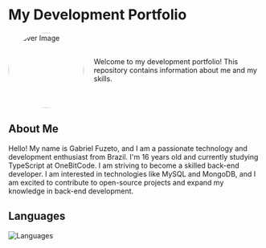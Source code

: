 # My Development Portfolio

<div style="display: flex; align-items: center;">
  <img src="https://lh3.googleusercontent.com/pw/ADCreHfAsfXdVzHbu2GAEKvbPdjp5L3h-fgAR3DrazercsKXh_GIjj9eF2iH7zBln-mHcdUJfEBNA7u61tp58jR63pyS45V3qe703t5PUSe53dBAcOxAKZ9Pyp4I9B4sGvSH1f5fb0l-T8i22ABD13Vr2ToDLTa3tgbREEQSC9JeSEp8ONddVrE51_EVPzfOU_7D4wRJ8hu8uRSpNZ1Glc2fp8A28hu_hZr4VohX5iAfWKWnf2Rss7Od-fqTsP4DjzeKEDXSHrJAEo6GW3jEJbeauAN9hF536hExfCT07kAT2LUlkTjEPCF_ZLkUWdadPOsY0URX2lCKT-CRYgAH-3s9NADjnMJbDshewhmJYPc6eQAiAe0jv35RvHJ20MPehWHtH787uMRz-mUB-SWtY1aCv4YSjf3j5d9wjODtj--SOjJ-nqR3DJSMgDZAdy2kUHvbmZIpTh2xWELdT3mVyLe4C7NyU9c0eKJX3wfrq6ismY4dQ162oHdISNZf8LarQyj__EU4cujFbNyD4-b75QcbCoo6rzN619qK8-B8psUD3Lgxwncj33U_6ITbI_RognLjRwDa3jXZcZiyM4FJ2jgI-QEuiegbKGHfjzfkJFTHK-d8n2PP4jXpyQsRwSlA57Ti_R9vsMkpdQHciRk7iOOXI09RluSGL9rqvykphZJfl8khMfastHGB9qf15tBEjAIZ2VWfZ_DmT6Pib8eKzEjfKSO9J4iCQBjfHCEjk7IM2mws6QBRq7l9rWJYje2ser-K1vjKap5zl61LUoD9YJA6mmESRVZ7NAW3npupw0TtSaFTkcWYYI18YFb_C2NHOKsXw5s0-S3i6YtS2VJZqCoXsfrMSBCEYwt1x01x6U0FynsL4TCsTeU-GUgDCysN0pCYUnxWCF00MK-JExPuQ0vZ19jAr1rhqq3t97x2Bii1eaKjsTijrp5eqWwfYKDto_vDsOs6yF56BnF3dZJQ9eF5lvQNLQ_vWE8=w919-h919-s-no?authuser=0" alt="Cover Image" width="150" height="150" style="border-radius: 50%; margin-right: 20px;">
  <p>Welcome to my development portfolio! This repository contains information about me and my skills.</p>
</div>

## About Me

Hello! My name is Gabriel Fuzeto, and I am a passionate technology and development enthusiast from Brazil. I'm 16 years old and currently studying TypeScript at OneBitCode. I am striving to become a skilled back-end developer. I am interested in technologies like MySQL and MongoDB, and I am excited to contribute to open-source projects and expand my knowledge in back-end development.

## Languages
![Languages](https://github-readme-stats.vercel.app/api/top-langs/?username=fuzetoo&layout=normal)
